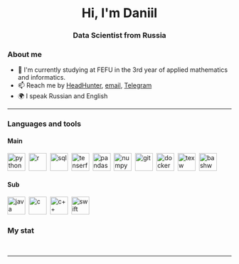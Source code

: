 <div id="header" align="center">
    <h1>Hi, I'm Daniil </h1>
    <h3>Data Scientist from Russia</h3>
</div>


### About me
- 🌱 I'm currently studying at FEFU in the 3rd year of applied mathematics and informatics.
- 📫 Reach me by [HeadHunter](https://vladivostok.hh.ru/resume/c04d4307ff0d0916c00039ed1f537345503364), [email](mailto:dirijabl657@gmail.com), [Telegram](https://t.me/dilijorwen/)
- 🌍 I speak Russian and English

---

### Languages and tools

#### Main
<img src="https://cdn.jsdelivr.net/gh/devicons/devicon@latest/icons/python/python-original.svg" title="python" width="40" height="40"/>&nbsp;
<img src="https://cdn.jsdelivr.net/gh/devicons/devicon@latest/icons/r/r-plain.svg" title="r" width="40" height="40"/>&nbsp;
<img src="https://cdn.jsdelivr.net/gh/devicons/devicon/icons/postgresql/postgresql-original.svg" title="sql" width="40" height="40"/>&nbsp;
<img src="https://cdn.jsdelivr.net/gh/devicons/devicon@latest/icons/tensorflow/tensorflow-original.svg" title="tenserflow" width="40" height="40"/>&nbsp;
<img src="https://cdn.jsdelivr.net/gh/devicons/devicon@latest/icons/pandas/pandas-original.svg" title="pandas" width="40" height="40"/>&nbsp;
<img src="https://cdn.jsdelivr.net/gh/devicons/devicon@latest/icons/numpy/numpy-original.svg" title="numpy" width="40" height="40"/>&nbsp;
<img src="https://cdn.jsdelivr.net/gh/devicons/devicon/icons/git/git-plain.svg" title="git" width="40" height="40"/>&nbsp;
<img src="https://cdn.jsdelivr.net/gh/devicons/devicon@latest/icons/docker/docker-plain.svg" title="docker" width="40" height="40"/>&nbsp;
<img src="https://cdn.jsdelivr.net/gh/devicons/devicon@latest/icons/tex/tex-original.svg" title="texw" width="40" height="40"/>&nbsp;
<img src="https://cdn.jsdelivr.net/gh/devicons/devicon@latest/icons/bash/bash-original.svg" title="bashw" width="40" height="40"/>&nbsp;

#### Sub
<img src="https://cdn.jsdelivr.net/gh/devicons/devicon@latest/icons/java/java-original.svg" title="java" width="40" height="40"/>&nbsp;
<img src="https://cdn.jsdelivr.net/gh/devicons/devicon@latest/icons/c/c-plain.svg" title="c" width="40" height="40"/>&nbsp;
<img src="https://cdn.jsdelivr.net/gh/devicons/devicon@latest/icons/cplusplus/cplusplus-plain.svg" title="c++" width="40" height="40"/>&nbsp;
<img src="https://cdn.jsdelivr.net/gh/devicons/devicon@latest/icons/swift/swift-original.svg" title="swift" width="40" height="40"/>&nbsp;






### My stat

<div id="stat" align="center">
    <img src="https://github-profile-summary-cards.vercel.app/api/cards/profile-details?username=Dilijorwen&theme=github_dark" alt=""/>
    <img src="https://github-profile-summary-cards.vercel.app/api/cards/most-commit-language?username=Dilijorwen&theme=github_dark" alt=""/>
     <img src="https://github-profile-summary-cards.vercel.app/api/cards/stats?username=Dilijorwen&theme=github_dark" alt=""/>
</div>

---
